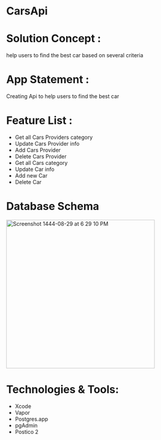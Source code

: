 # CarsApi
# Solution Concept :
help users to find the best car based on several criteria
# App Statement :
Creating Api to help users to find the best car
# Feature List :
- Get all Cars Providers category
- Update Cars Provider info
- Add Cars Provider
- Delete Cars Provider
- Get all Cars category
- Update Car info
- Add new Car
- Delete Car
# Database Schema
<img width="395" alt="Screenshot 1444-08-29 at 6 29 10 PM" src="https://user-images.githubusercontent.com/116960445/226656459-13974da7-0c3c-4f75-85b3-c4134cefff64.png">

# Technologies & Tools:
- Xcode
- Vapor
- Postgres.app
- pgAdmin
- Postico 2

